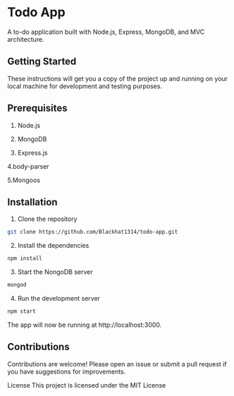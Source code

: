 # Todo App

A to-do application built with Node.js, Express, MongoDB, and MVC architecture.

## Getting Started

These instructions will get you a copy of the project up and running on your local machine for development and testing purposes.

## Prerequisites
1. Node.js

2. MongoDB

3. Express.js

4.body-parser

5.Mongoos

## Installation

1. Clone the repository


```bash
git clone https://github.com/Blackhat1314/todo-app.git
```

2. Install the dependencies

```bash
npm install
```

3. Start the NongoDB server

```bash
mongod
```

4. Run the development server

```bash
npm start
```

The app will now be running at http://localhost:3000.

## Contributions
Contributions are welcome! Please open an issue or submit a pull request if you have suggestions for improvements.

License
This project is licensed under the MIT License
